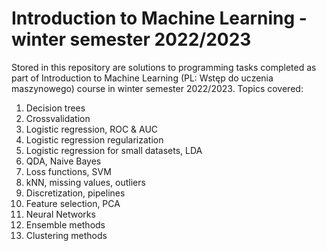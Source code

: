 # Introduction to Machine Learning - winter semester 2022/2023
Stored in this repository are solutions to programming tasks completed as part of Introduction to Machine Learning (PL: Wstęp do uczenia maszynowego) course in winter semester 2022/2023. Topics covered:
1. Decision trees
2. Crossvalidation
3. Logistic regression, ROC & AUC
4. Logistic regression regularization
5. Logistic regression for small datasets, LDA
6. QDA, Naive Bayes
7. Loss functions, SVM
8. kNN, missing values, outliers
9. Discretization, pipelines
10. Feature selection, PCA
11. Neural Networks
12. Ensemble methods
13. Clustering methods
